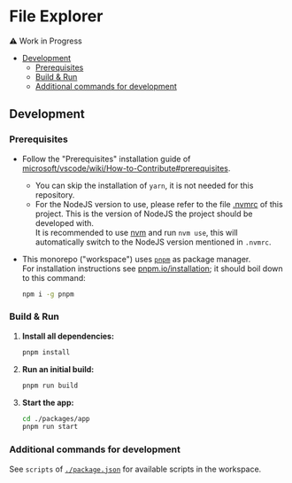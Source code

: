 # File Explorer <!-- omit in toc -->

⚠️ Work in Progress

- [Development](#development)
  - [Prerequisites](#prerequisites)
  - [Build \& Run](#build--run)
  - [Additional commands for development](#additional-commands-for-development)

## Development

### Prerequisites

- Follow the "Prerequisites" installation guide of [microsoft/vscode/wiki/How-to-Contribute#prerequisites](https://github.com/microsoft/vscode/wiki/How-to-Contribute#prerequisites).
  - You can skip the installation of `yarn`, it is not needed for this repository.
  - For the NodeJS version to use, please refer to the file [.nvmrc](./.nvmrc) of this project. This is the version of NodeJS the project should be developed with.  
    It is recommended to use [nvm](https://github.com/nvm-sh/nvm) and run `nvm use`, this will automatically switch to the NodeJS version mentioned in `.nvmrc`.
- This monorepo ("workspace") uses [`pnpm`](https://pnpm.io/) as package manager.  
  For installation instructions see [pnpm.io/installation](https://pnpm.io/installation); it should boil down to this command:

  ```sh
  npm i -g pnpm
  ```

### Build & Run

1. **Install all dependencies:**

   ```sh
   pnpm install
   ```

1. **Run an initial build:**

   ```sh
   pnpm run build
   ```

1. **Start the app:**

   ```sh
   cd ./packages/app
   pnpm run start
   ```

### Additional commands for development

See `scripts` of [`./package.json`](./package.json) for available scripts in the workspace.
